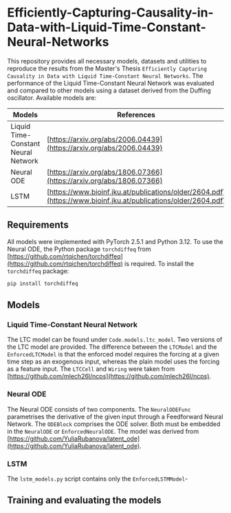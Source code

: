 # Efficiently-Capturing-Causality-in-Data-with-Liquid-Time-Constant-Neural-Networks

This repository provides all necessary models, datasets and utilities to reproduce the results from the Master's Thesis `Efficiently Capturing Causality in Data with Liquid Time-Constant Neural Networks`. The performance of the Liquid Time-Constant Neural Network was evaluated and compared to other models using a dataset derived from the Duffing oscillator. Available models are:

| Models                                   | References                                                                 |
|------------------------------------------|----------------------------------------------------------------------------|
| Liquid Time-Constant Neural Network      | [https://arxiv.org/abs/2006.04439](https://arxiv.org/abs/2006.04439)       |
| Neural ODE                               | [https://arxiv.org/abs/1806.07366](https://arxiv.org/abs/1806.07366)       |
| LSTM                                     | [https://www.bioinf.jku.at/publications/older/2604.pdf](https://www.bioinf.jku.at/publications/older/2604.pdf) |


## Requirements
All models were implemented with PyTorch 2.5.1 and Python 3.12. To use the Neural ODE, the Python package `torchdiffeq` from [https://github.com/rtqichen/torchdiffeq](https://github.com/rtqichen/torchdiffeq) is required. To install the `torchdiffeq` package:
```bash
pip install torchdiffeq
```

## Models

### Liquid Time-Constant Neural Network 
The LTC model can be found under `Code.models.ltc_model`. Two versions of the LTC model are provided. The difference between the `LTCModel` and the `EnforcedLTCModel` is that the enforced model requires the forcing at a given time step as an exogenous input, whereas the plain model uses the forcing as a feature input.
The `LTCCell` and `Wiring` were taken from [https://github.com/mlech26l/ncps](https://github.com/mlech26l/ncps).

### Neural ODE
The Neural ODE consists of two components. The `NeuralODEFunc` parametrises the derivative of the given input through a Feedforward Neural Network. The `ODEBlock` comprises the ODE solver. Both must be embedded in the `NeuralODE` or `EnforcedNeuralODE`.
The model was derived from [https://github.com/YuliaRubanova/latent_ode](https://github.com/YuliaRubanova/latent_ode).

### LSTM
The `lstm_models.py` script contains only the `EnforcedLSTMModel`-

## Training and evaluating the models
